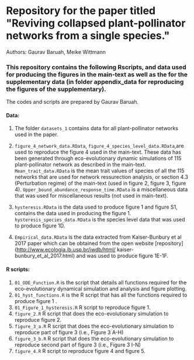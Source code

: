 # Repository for the paper titled "Reviving collapsed plant-pollinator networks from a single species."
Authors: Gaurav Baruah, Meike Wittmann

### This repository contains the following Rscripts, and data used for producing the figures in the main-text as well as the for the supplementary data (in folder appendix_data for reproducing the figures of the supplementary).

The codes and scripts are prepared by Gaurav Baruah.

#### Data: 
1. The folder `datasets_1` contains data for all plant-pollinator networks used in the paper.

2. `figure_4_network_data.RData`, `figure_4_species_level_data.RData`,are used to reproduce the figure 4 used in the main-text. These data has been generated through eco-evolutionary dynamic simulations of 115 plant-pollinator network as described in the main-text. `Mean_trait_data.RData` is the mean trait values of species of all the 115 networks that are used for network ressurection analysis, or section 4.3 (Perturbation regime) of the main-text (used in figure 2, figure 3, figure 4). `Upper_bound_abundance_response_time.RData` is a miscellaneous data that was used for miscellaneous results (not used in main-text).
3. `hysteresis.RData` is the data used to produce figure 1 and figure S1, contains the data used in producing the figure 1. `hysteresis_species_data.RData` is the species level data that was used to produce figure 1D.
4. `Empirical_data.RData` is the data extracted from Kaiser-Bunbury et al 2017 paper which can be obtained from the open website [repository] (http://www.ecologia.ib.usp.br/iwdb/html/
kaiser-bunbury_et_al_2017.html) and was used to produce figure 1E-1F.

#### R scripts:

1. `01_ODE_Function.R` is the script that details all functions required for the eco-evolutionary dynamical simulation and analysis and figure plotting.
2. `01_hyst_functions.R` is the R script that has all the functions required to produce figure 1 .
3. `01_Figure_1_hysteresis.R` R script to reproduce figure 1.
4. `figure_2.R` R script that does the eco-evolutionary simulation to reproduce figure 2.
5. `figure_3_a.R` R script that does the eco-evolutionary simulation to reproduce part of figure 3 (i.e., Figure 3 A-H)
6. `figure_3_b.R`  R script that does the eco-evolutionary simulation to reproduce second part of figure 3 (i.e., Figure 3 I-N)
7. `figure_4.R` R script to reproduce figure 4 and figure 5. 
